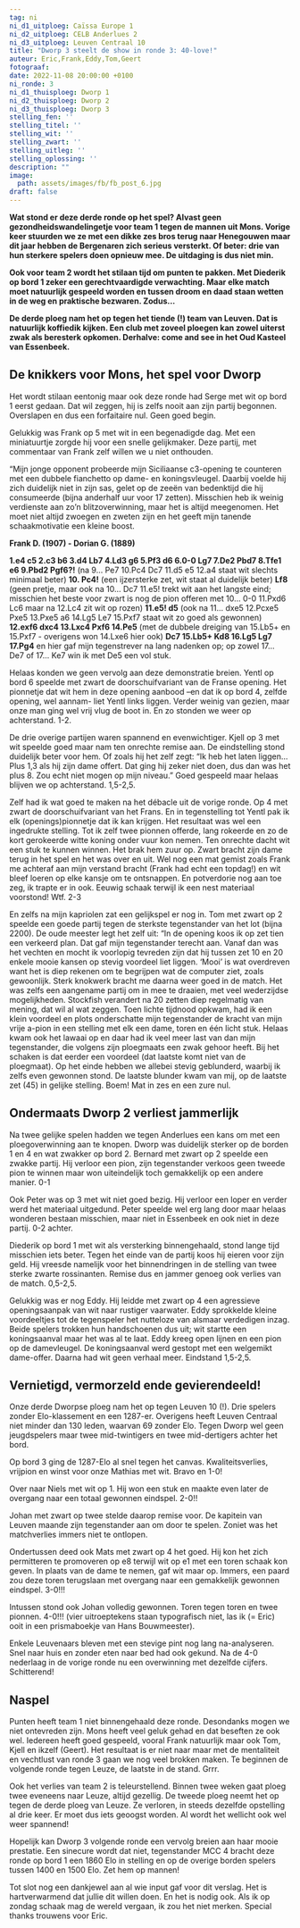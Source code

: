 ```yaml
---
tag: ni
ni_d1_uitploeg: Caïssa Europe 1
ni_d2_uitploeg: CELB Anderlues 2
ni_d3_uitploeg: Leuven Centraal 10
title: "Dworp 3 steelt de show in ronde 3: 40-love!"
auteur: Eric,Frank,Eddy,Tom,Geert
fotograaf:
date: 2022-11-08 20:00:00 +0100
ni_ronde: 3
ni_d1_thuisploeg: Dworp 1
ni_d2_thuisploeg: Dworp 2
ni_d3_thuisploeg: Dworp 3
stelling_fen: ''
stelling_titel: ''
stelling_wit: ''
stelling_zwart: ''
stelling_uitleg: ''
stelling_oplossing: ''
description: ""
image:
  path: assets/images/fb/fb_post_6.jpg
draft: false
---
```


**Wat stond er deze derde ronde op het spel? Alvast geen gezondheidswandelingetje voor team 1 tegen de mannen uit Mons. Vorige keer stuurden we ze met een dikke zes bros terug naar Henegouwen maar dit jaar hebben de Bergenaren zich serieus versterkt. Of beter: drie van hun sterkere spelers doen opnieuw mee. De uitdaging is dus niet min.**<!--more-->

**Ook voor team 2 wordt het stilaan tijd om punten te pakken. Met Diederik op bord 1 zeker een gerechtvaardigde verwachting. Maar elke match moet natuurlijk gespeeld worden en tussen droom en daad staan wetten in de weg en praktische bezwaren. Zodus...**

**De derde ploeg nam het op tegen het tiende (!) team van Leuven. Dat is natuurlijk koffiedik kijken. Een club met zoveel ploegen kan zowel uiterst zwak als beresterk opkomen. Derhalve: come and see in het Oud Kasteel van Essenbeek.**

## De knikkers voor Mons, het spel voor Dworp

Het wordt stilaan eentonig maar ook deze ronde had Serge met wit op bord 1 eerst gedaan. Dat wil zeggen, hij is zelfs nooit aan zijn partij begonnen. Overslapen en dus een forfaitaire nul. Geen goed begin.

Gelukkig was Frank op 5 met wit in een begenadigde dag. Met een miniatuurtje zorgde hij voor een snelle gelijkmaker. Deze partij, met commentaar van Frank zelf willen we u niet onthouden.

“Mijn jonge opponent probeerde mijn Siciliaanse c3-opening te counteren met een dubbele fianchetto op dame- en koningsvleugel. Daarbij voelde hij zich duidelijk niet in zijn sas, gelet op de zeeën van bedenktijd die hij consumeerde (bijna anderhalf uur voor 17 zetten). Misschien heb ik weinig verdienste aan zo’n blitzoverwinning, maar het is altijd meegenomen. Het moet niet altijd zwoegen en zweten zijn en het geeft mijn tanende schaakmotivatie een kleine boost.

**Frank D. (1907) - Dorian G. (1889)**

**1.e4 c5 2.c3 b6 3.d4 Lb7 4.Ld3 g6 5.Pf3 d6 6.0-0 Lg7 7.De2 Pbd7 8.Tfe1 e6 9.Pbd2 Pgf6?!** (na 9... Pe7 10.Pc4 Dc7 11.d5 e5 12.a4 staat wit slechts minimaal beter) **10. Pc4!** (een ijzersterke zet, wit staat al duidelijk beter) **Lf8** (geen pretje, maar ook na 10... Dc7 11.e5! trekt wit aan het langste eind; misschien het beste voor zwart is nog de pion offeren met 10... 0-0 11.Pxd6 Lc6 maar na 12.Lc4 zit wit op rozen) **11.e5! d5** (ook na 11... dxe5 12.Pcxe5 Pxe5 13.Pxe5 a6 14.Lg5 Le7 15.Pxf7 staat wit zo goed als gewonnen) **12.exf6 dxc4 13.Lxc4 Pxf6 14.Pe5** (met de dubbele dreiging van 15.Lb5+ en 15.Pxf7 - overigens won 14.Lxe6 hier ook) **Dc7 15.Lb5+ Kd8 16.Lg5 Lg7 17.Pg4** en hier gaf mijn tegenstrever na lang nadenken op; op zowel 17... De7 of 17... Ke7 win ik met De5 een vol stuk.

Helaas konden we geen vervolg aan deze demonstratie breien. Yentl op bord 6 speelde met zwart de doorschuifvariant van de Franse opening. Het pionnetje dat wit hem in deze opening aanbood –en dat ik op bord 4, zelfde opening, wel aannam- liet Yentl links liggen. Verder weinig van gezien, maar onze man ging wel vrij vlug de boot in. En zo stonden we weer op achterstand. 1-2.

De drie overige partijen waren spannend en evenwichtiger. Kjell op 3 met wit speelde goed maar nam ten onrechte remise aan. De eindstelling stond duidelijk beter voor hem. Of zoals hij het zelf zegt: “Ik heb het laten liggen... Plus 1,3 als hij zijn dame offert. Dat ging hij zeker niet doen, dus dan was het plus 8. Zou echt niet mogen op mijn niveau.” Goed gespeeld maar helaas blijven we op achterstand. 1,5-2,5.

Zelf had ik wat goed te maken na het débacle uit de vorige ronde. Op 4  met zwart de doorschuifvariant van het Frans. En in tegenstelling tot Yentl pak ik elk (openings)pionnetje dat ik kan krijgen. Het resultaat was wel een ingedrukte stelling. Tot ik zelf twee pionnen offerde, lang rokeerde en zo de kort gerokeerde witte koning onder vuur kon nemen. Ten onrechte dacht wit een stuk te kunnen winnen. Het brak hem zuur op. Zwart bracht zijn dame terug in het spel en het was over en uit. Wel nog een mat gemist zoals Frank me achteraf aan mijn verstand bracht (Frank had echt een topdag!) en wit bleef loeren op elke kansje om te ontsnappen. En potverdorie nog aan toe zeg, ik trapte er in ook. Eeuwig schaak terwijl ik een nest materiaal voorstond! Wtf. 2-3

En zelfs na mijn kapriolen zat een gelijkspel er nog in. Tom met zwart op 2 speelde een goede partij tegen de sterkste tegenstander van het lot (bijna 2200). De oude meester legt het zelf uit: “In de opening koos ik op zet tien een verkeerd plan. Dat gaf mijn tegenstander terecht aan. Vanaf dan was het vechten en mocht ik voorlopig tevreden zijn dat hij tussen zet 10 en 20 enkele mooie kansen op stevig voordeel liet liggen. ‘Mooi’ is wat overdreven want het is diep rekenen om te begrijpen wat de computer ziet, zoals gewoonlijk. Sterk knokwerk bracht me daarna weer goed in de match. Het was zelfs een aangename partij om in mee te draaien, met veel wederzijdse mogelijkheden. Stockfish verandert na 20 zetten diep regelmatig van mening, dat wil al wat zeggen. Toen lichte tijdnood opkwam, had ik een klein voordeel en plots onderschatte mijn tegenstander de kracht van mijn vrije a-pion in een stelling met elk een dame, toren en één licht stuk. Helaas kwam ook het lawaai op en daar had ik veel meer last van dan mijn tegenstander, die volgens zijn ploegmaats een zwak gehoor heeft. Bij het schaken is dat eerder een voordeel (dat laatste komt niet van de ploegmaat). Op het einde hebben we allebei stevig geblunderd, waarbij ik zelfs even gewonnen stond. De laatste blunder kwam van mij, op de laatste zet (45) in gelijke stelling. Boem! Mat in zes en een zure nul.

## Ondermaats Dworp 2 verliest jammerlijk

Na twee gelijke spelen hadden we tegen Anderlues een kans om met een ploegoverwinning aan te knopen. Dworp was duidelijk sterker op de borden 1 en 4 en wat zwakker op bord 2. Bernard met zwart op 2 speelde een zwakke partij. Hij verloor een pion, zijn tegenstander verkoos geen tweede pion te winnen maar won uiteindelijk toch gemakkelijk op een andere manier. 0-1

Ook Peter was op 3 met wit niet goed bezig. Hij verloor een loper en verder werd het materiaal uitgedund. Peter speelde wel erg lang door maar helaas wonderen bestaan misschien, maar niet in Essenbeek en ook niet in deze partij. 0-2 achter.

Diederik op bord 1 met wit als versterking binnengehaald, stond lange tijd misschien iets beter. Tegen het einde van de partij koos hij eieren voor zijn geld. Hij vreesde namelijk voor het binnendringen in de stelling van twee sterke zwarte rossinanten. Remise dus en jammer genoeg ook verlies van de match. 0,5-2,5.

Gelukkig was er nog Eddy. Hij leidde met zwart op 4 een agressieve openingsaanpak van wit naar rustiger vaarwater. Eddy sprokkelde kleine voordeeltjes tot de tegenspeler het nutteloze van alsmaar verdedigen inzag. Beide spelers trokken hun handschoenen dus uit; wit startte een koningsaanval maar het was al te laat. Eddy kreeg open lijnen en een pion op de damevleugel. De koningsaanval werd gestopt met een welgemikt dame-offer. Daarna had wit geen verhaal meer. Eindstand 1,5-2,5.

## Vernietigd, vermorzeld ende gevierendeeld!

Onze derde Dworpse ploeg nam het op tegen Leuven 10 (!). Drie spelers zonder Elo-klassement en een 1287-er. Overigens heeft Leuven Centraal niet minder dan 130 leden, waarvan 69 zonder Elo. Tegen Dworp wel geen jeugdspelers maar twee mid-twintigers en twee mid-dertigers achter het bord.

Op bord 3 ging de 1287-Elo al snel tegen het canvas. Kwaliteitsverlies, vrijpion en winst voor onze Mathias met wit. Bravo en 1-0!

Over naar Niels met wit op 1. Hij won een stuk en maakte even later de overgang naar een totaal gewonnen eindspel. 2-0!!

Johan met zwart op twee stelde daarop remise voor. De kapitein van Leuven maande zijn tegenstander aan om door te spelen. Zoniet was het matchverlies immers niet te ontlopen.

Ondertussen deed ook Mats met zwart op 4 het goed. Hij kon het zich permitteren te promoveren op e8 terwijl wit op e1 met een toren schaak kon geven. In plaats van de dame te nemen, gaf wit maar op. Immers, een paard zou deze toren terugslaan met overgang naar een gemakkelijk gewonnen eindspel. 3-0!!!

Intussen stond ook Johan volledig gewonnen. Toren tegen toren en twee pionnen. 4-0!!! (vier uitroeptekens staan typografisch niet, las ik (= Eric) ooit in een prismaboekje van Hans Bouwmeester).

Enkele Leuvenaars bleven met een stevige pint nog lang na-analyseren. Snel naar huis en zonder eten naar bed had ook gekund. Na de 4-0 nederlaag in de vorige ronde nu een overwinning met dezelfde cijfers. Schitterend!

## Naspel

Punten heeft team 1 niet binnengehaald deze ronde. Desondanks mogen we niet ontevreden zijn. Mons heeft veel geluk gehad en dat beseften ze ook wel. Iedereen heeft goed gespeeld, vooral Frank natuurlijk maar ook Tom, Kjell en ikzelf (Geert). Het resultaat is er niet naar maar met de mentaliteit en vechtlust van ronde 3 gaan we nog veel brokken maken. Te beginnen de volgende ronde tegen Leuze, de laatste in de stand. Grrr.

Ook het verlies van team 2 is teleurstellend. Binnen twee weken gaat ploeg twee eveneens naar Leuze, altijd gezellig. De tweede ploeg neemt het op tegen de derde ploeg van Leuze. Ze verloren, in steeds dezelfde opstelling al drie keer. Er moet dus iets geoogst worden. Al wordt het wellicht ook wel weer spannend!

Hopelijk kan Dworp 3 volgende ronde een vervolg breien aan haar mooie prestatie. Een sinecure wordt dat niet, tegenstander MCC 4 bracht deze ronde op bord 1 een 1860 Elo in stelling en op de overige borden spelers tussen 1400 en 1500 Elo. Zet hem op mannen!

Tot slot nog een dankjewel aan al wie input gaf voor dit verslag. Het is hartverwarmend dat jullie dit willen doen. En het is nodig ook. Als ik op zondag schaak mag de wereld vergaan, ik zou het niet merken. Special thanks trouwens voor Eric.
